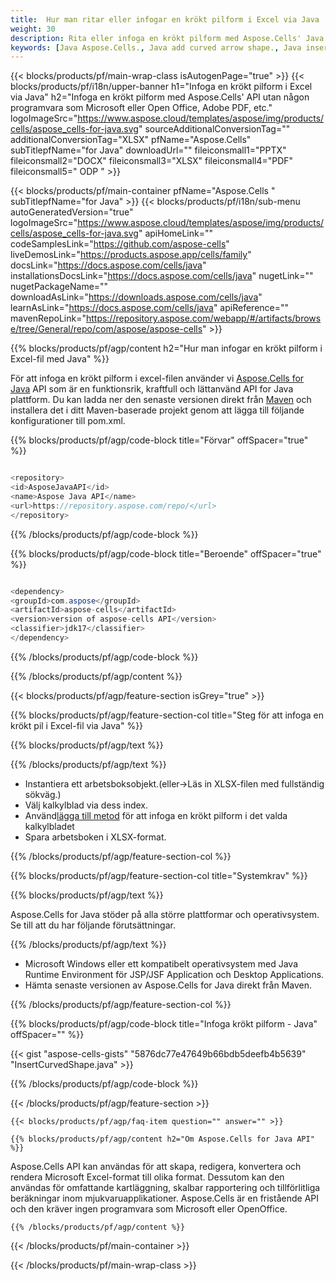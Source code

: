 ```yaml
---
title:  Hur man ritar eller infogar en krökt pilform i Excel via Java
weight: 30
description: Rita eller infoga en krökt pilform med Aspose.Cells' Java API utan någon programvara som Microsoft eller Open Office, Adobe PDF, etc.
keywords: [Java Aspose.Cells., Java add curved arrow shape., Java insert curved arrow shape., Java create curved arrow shape]
---
```

{{< blocks/products/pf/main-wrap-class isAutogenPage="true" >}}
{{< blocks/products/pf/i18n/upper-banner h1="Infoga en krökt pilform i Excel via Java" h2="Infoga en krökt pilform med Aspose.Cells\' API utan någon programvara som Microsoft eller Open Office, Adobe PDF, etc." logoImageSrc="https://www.aspose.cloud/templates/aspose/img/products/cells/aspose_cells-for-java.svg" sourceAdditionalConversionTag="" additionalConversionTag="XLSX" pfName="Aspose.Cells" subTitlepfName="for Java" downloadUrl="" fileiconsmall1="PPTX" fileiconsmall2="DOCX" fileiconsmall3="XLSX" fileiconsmall4="PDF" fileiconsmall5=" ODP " >}}

{{< blocks/products/pf/main-container pfName="Aspose.Cells " subTitlepfName="for Java" >}}
{{< blocks/products/pf/i18n/sub-menu autoGeneratedVersion="true" logoImageSrc="https://www.aspose.cloud/templates/aspose/img/products/cells/aspose_cells-for-java.svg" apiHomeLink="" codeSamplesLink="https://github.com/aspose-cells" liveDemosLink="https://products.aspose.app/cells/family" docsLink="https://docs.aspose.com/cells/java" installationsDocsLink="https://docs.aspose.com/cells/java" nugetLink="" nugetPackageName="" downloadAsLink="https://downloads.aspose.com/cells/java" learnAsLink="https://docs.aspose.com/cells/java" apiReference="" mavenRepoLink="https://repository.aspose.com/webapp/#/artifacts/browse/tree/General/repo/com/aspose/aspose-cells" >}}

{{% blocks/products/pf/agp/content h2="Hur man infogar en krökt pilform i Excel-fil med Java" %}}

 För att infoga en krökt pilform i excel-filen använder vi
 [Aspose.Cells for Java](https://products.aspose.com/cells/java) 
 API som är en funktionsrik, kraftfull och lättanvänd API for Java plattform. Du kan ladda ner den senaste versionen direkt från
 [Maven](https://repository.aspose.com/webapp/#/artifacts/browse/tree/General/repo/com/aspose/aspose-cells) 
 och installera det i ditt Maven-baserade projekt genom att lägga till följande konfigurationer till pom.xml.

{{% blocks/products/pf/agp/code-block title="Förvar" offSpacer="true" %}}

```cs

<repository>
<id>AsposeJavaAPI</id>
<name>Aspose Java API</name>
<url>https://repository.aspose.com/repo/</url>
</repository>

```

{{% /blocks/products/pf/agp/code-block %}}

{{% blocks/products/pf/agp/code-block title="Beroende" offSpacer="true" %}}

```cs

<dependency>
<groupId>com.aspose</groupId>
<artifactId>aspose-cells</artifactId>
<version>version of aspose-cells API</version>
<classifier>jdk17</classifier>
</dependency>

```

{{% /blocks/products/pf/agp/code-block %}}

{{% /blocks/products/pf/agp/content %}}

{{< blocks/products/pf/agp/feature-section isGrey="true" >}}

{{% blocks/products/pf/agp/feature-section-col title="Steg för att infoga en krökt pil i Excel-fil via Java" %}}

{{% blocks/products/pf/agp/text %}}

{{% /blocks/products/pf/agp/text %}}

+ Instantiera ett arbetsboksobjekt.(eller->Läs in XLSX-filen med fullständig sökväg.)
+ Välj kalkylblad via dess index.
 + Använd[lägga till metod](https://reference.aspose.com/cells/java/com.aspose.cells/shapecollection/#addAutoShape-int-int-int-int-int-int-int-) för att infoga en krökt pilform i det valda kalkylbladet
+ Spara arbetsboken i XLSX-format.

{{% /blocks/products/pf/agp/feature-section-col %}}

{{% blocks/products/pf/agp/feature-section-col title="Systemkrav" %}}

{{% blocks/products/pf/agp/text %}}

 Aspose.Cells for Java stöder på alla större plattformar och operativsystem. Se till att du har följande förutsättningar.

{{% /blocks/products/pf/agp/text %}}

- Microsoft Windows eller ett kompatibelt operativsystem med Java Runtime Environment för JSP/JSF Application och Desktop Applications.
- Hämta senaste versionen av Aspose.Cells for Java direkt från Maven.

{{% /blocks/products/pf/agp/feature-section-col %}}

{{% blocks/products/pf/agp/code-block title="Infoga krökt pilform - Java" offSpacer="" %}}

{{< gist "aspose-cells-gists" "5876dc77e47649b66bdb5deefb4b5639" "InsertCurvedShape.java" >}}

{{% /blocks/products/pf/agp/code-block %}}

{{< /blocks/products/pf/agp/feature-section >}}

    {{< blocks/products/pf/agp/faq-item question="" answer="" >}}
 

<!-- aboutfile Starts -->

    {{% blocks/products/pf/agp/content h2="Om Aspose.Cells for Java API" %}}

 Aspose.Cells API kan användas för att skapa, redigera, konvertera och rendera Microsoft Excel-format till olika format. Dessutom kan den användas för omfattande kartläggning, skalbar rapportering och tillförlitliga beräkningar inom mjukvaruapplikationer. Aspose.Cells är en fristående API och den kräver ingen programvara som Microsoft eller OpenOffice.


    {{% /blocks/products/pf/agp/content %}}

    


{{< /blocks/products/pf/main-container >}}
    
{{< /blocks/products/pf/main-wrap-class >}}
